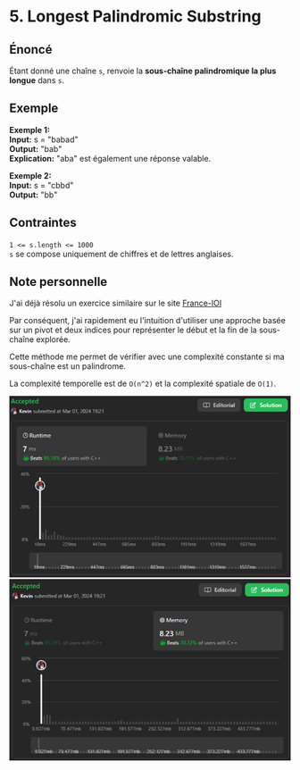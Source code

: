 # 5. Longest Palindromic Substring

## Énoncé

Étant donné une chaîne `s`, renvoie la **sous-chaîne palindromique la plus longue** dans `s`.

## Exemple

**Exemple 1:**  
**Input:** s = "babad"  
**Output:** "bab"  
**Explication:** "aba" est également une réponse valable.

**Exemple 2:**  
**Input:** s = "cbbd"  
**Output:** "bb"

## Contraintes

`1 <= s.length <= 1000`  
`s` se compose uniquement de chiffres et de lettres anglaises.

## Note personnelle

J'ai déjà résolu un exercice similaire sur le site [France-IOI](https://www.france-ioi.org/algo/chapters.php)

Par conséquent, j'ai rapidement eu l'intuition d'utiliser une approche basée sur un pivot et deux indices pour représenter le début et la fin de la sous-chaîne explorée.

Cette méthode me permet de vérifier avec une complexité constante si ma sous-chaîne est un palindrome.

La complexité temporelle est de `O(n^2)` et la complexité spatiale de `O(1)`.

<img src="../imgs/0005-runtime.png"/>
<img src="../imgs/0005-memory.png"/>

